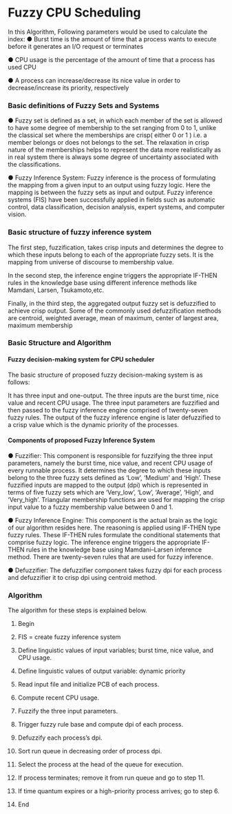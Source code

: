 # Fuzzy CPU Scheduling

In this Algorithm, Following parameters would be used to calculate the index:
● Burst time is the amount of time that a process wants to execute before it generates an I/O request or terminates 

● CPU usage is the percentage of the amount of time that a process has used CPU 

● A process can increase/decrease its nice value in order to decrease/increase its  priority, respectively

### Basic definitions of Fuzzy Sets and Systems 
● Fuzzy set is defined as a set, in which each member of the set is allowed to have some degree of membership to the set ranging from 0 to 1, unlike the classical set where the  memberships are crisp( either 0 or 1 ) i.e. a member belongs or does not belongs to the  set. The relaxation in crisp nature of the memberships helps to represent the data more  realistically as in real system there is always some degree of uncertainty associated with  the classifications. 

● Fuzzy Inference System: Fuzzy inference is the process of formulating the mapping from a given input to an output using fuzzy logic. Here the mapping is between the fuzzy  sets as input and output. Fuzzy inference systems (FIS) have been successfully applied in  fields such as automatic control, data classification, decision analysis, expert systems, and  computer vision.

### Basic structure of fuzzy inference system 

The first step, fuzzification, takes crisp inputs and determines the degree to which these inputs belong to each of the appropriate fuzzy sets. It is the mapping from universe of discourse to membership value.  

In the second step, the inference engine triggers the appropriate IF-THEN rules in the knowledge base using different  inference methods like Mamdani, Larsen, Tsukamoto,etc.  

Finally, in the third step, the aggregated output fuzzy set is defuzzified to achieve crisp output. Some of the commonly  used defuzzification methods are centroid, weighted average, mean of maximum, center of largest area, maximum  membership

### Basic Structure and Algorithm 
#### Fuzzy decision-making system for CPU scheduler 
The basic structure of proposed fuzzy decision-making system is as follows:

It has three input and one-output. The three inputs are the burst time, nice value and recent CPU usage. The three input parameters are fuzzified and then passed to the fuzzy inference engine comprised of twenty-seven  fuzzy rules. The output of the fuzzy inference engine is later defuzzified to a crisp value which is the dynamic  priority of the processes.

#### Components of proposed Fuzzy Inference System 
● Fuzzifier: This component is responsible for fuzzifying the three input parameters, namely the burst time, nice value, and recent CPU usage of every runnable process. It determines the degree to which  these inputs belong to the three fuzzy sets defined as ‘Low’, ‘Medium’ and ‘High’. These fuzzified inputs  are mapped to the output (dpi) which is represented in terms of five fuzzy sets which are ‘Very_low’,  ‘Low’, ‘Average’, ‘High’, and ‘Very_high’. Triangular membership functions are used for mapping the  crisp input value to a fuzzy membership value between 0 and 1.

● Fuzzy Inference Engine: This component is the actual brain as the logic of our algorithm resides here. The reasoning is applied using IF-THEN type fuzzy rules. These IF-THEN rules formulate the conditional  statements that comprise fuzzy logic. The inference engine triggers the appropriate IF-THEN rules in the  knowledge base using Mamdani–Larsen inference method. There are twenty-seven rules that are used  for fuzzy inference. 

● Defuzzifier: The defuzzifier component takes fuzzy dpi for each process and defuzzifier it to crisp dpi using centroid method.  

### Algorithm
The algorithm for these steps is explained below.  

1. Begin 

2. FIS = create fuzzy inference system  

3. Define linguistic values of input variables; burst time, nice value, and CPU usage.

4. Define linguistic values of output variable: dynamic priority  

5. Read input file and initialize PCB of each process. 

6. Compute recent CPU usage. 

7. Fuzzify the three input parameters. 

8. Trigger fuzzy rule base and compute dpi of each process. 

9. Defuzzify each process’s dpi. 

10. Sort run queue in decreasing order of process dpi. 

11. Select the process at the head of the queue for execution. 

12. If process terminates; remove it from run queue and go to step 11.

13. If time quantum expires or a high-priority process arrives; go to step 6. 

14. End
